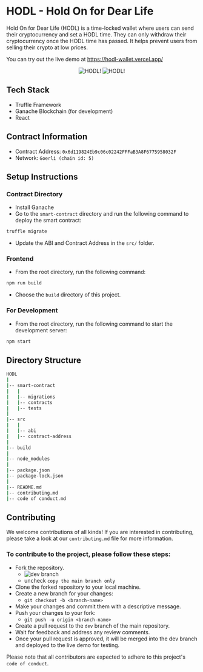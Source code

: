 # HODL - Hold On for Dear Life

Hold On for Dear Life (HODL) is a time-locked wallet where users can send their cryptocurrency and set a HODL time. 
They can only withdraw their cryptocurrency once the HODL time has passed. 
It helps prevent users from selling their crypto at low prices.

You can try out the live demo at https://hodl-wallet.vercel.app/

<p align="center">
    <img src="https://user-images.githubusercontent.com/74037707/206703443-96fbe9e5-af87-4c4b-851b-f74b4747fa5c.png" alt="HODL!"/>
    <img src="https://user-images.githubusercontent.com/74037707/209092178-c921d87b-66fa-4363-b4a8-893c5b37db41.png" alt="HODL!"/>
  </p>

## Tech Stack
  * Truffle Framework
  * Ganache Blockchain (for development)
  * React

## Contract Information
  * Contract Address: `0x6d119824Eb9c06c02242FFFaB3A8F6775958032F`
  * Network: `Goerli (chain id: 5)`

## Setup Instructions

### Contract Directory
  * Install Ganache
  * Go to the `smart-contract` directory and run the following command to deploy the smart contract:
```bash 
truffle migrate
```
  * Update the ABI and Contract Address in the `src/` folder.
  
### Frontend
  * From the root directory, run the following command:
```bash
npm run build
```
  * Choose the `build` directory of this project.
  
### For Development
  * From the root directory, run the following command to start the development server:
```bash
npm start
```

## Directory Structure
```bash
HODL
|
|-- smart-contract
|   |
|   |-- migrations
|   |-- contracts
|   |-- tests
|
|-- src
|   |
|   |-- abi
|   |-- contract-address
|
|-- build
|
|-- node_modules
|
|-- package.json
|-- package-lock.json
|
|-- README.md
|-- contributing.md
|-- code of conduct.md


```


## Contributing

We welcome contributions of all kinds! 
If you are interested in contributing, please take a look at our `contributing.md` file for more information. 

### To contribute to the project, please follow these steps:

 * Fork the repository.
    * ![dev branch](https://github.com/SANTHOSH17-DOT/HODL/tree/dev)
    * uncheck `copy the main branch only`
 * Clone the forked repository to your local machine.
 * Create a new branch for your changes:
   * `git checkout -b <branch-name>`
 * Make your changes and commit them with a descriptive message.
 * Push your changes to your fork:
   * `git push -u origin <branch-name>`
 * Create a pull request to the `dev` branch of the main repository.
 * Wait for feedback and address any review comments.
 * Once your pull request is approved, it will be merged into the dev branch and deployed to the live demo for testing.

Please note that all contributors are expected to adhere to this project's `code of conduct`.
